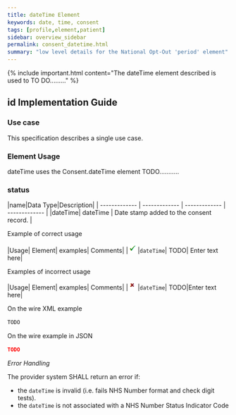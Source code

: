 ```yaml
---
title: dateTime Element
keywords: date, time, consent
tags: [profile,element,patient]
sidebar: overview_sidebar
permalink: consent_datetime.html
summary: "low level details for the National Opt-Out 'period' element"
---
```

{% include important.html content="The dateTime element described is used to TO DO........." %}

## id Implementation Guide ##

### Use case ###

This specification describes a single use case.

### Element Usage ###

dateTime uses the Consent.dateTime element TODO...........

### status ###

|name|Data Type|Description|
| ------------- | ------------- | ------------- | ------------- |
|dateTime| dateTime | Date stamp added to the consent record. |

Example of correct usage

|Usage| Element| examples| Comments|
|![Tick](images/tick.png)|`dateTime`| TODO| Enter text here|

Examples of incorrect usage

|Usage| Element| examples| Comments|
|![Cross](images/cross.png)|`dateTime`| TODO|Enter text here|

On the wire XML example

```xml
TODO
```

On the wire example in JSON

```json
TODO
```

*Error Handling*

The provider system SHALL return an error if:

- the `dateTime` is invalid (i.e. fails NHS Number format and check digit tests).
- the `dateTime` is not associated with a NHS Number Status Indicator Code




